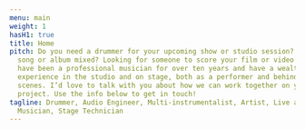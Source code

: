 ```yaml
---
menu: main
weight: 1
hasH1: true
title: Home
pitch: Do you need a drummer for your upcoming show or studio session? Need a
  song or album mixed? Looking for someone to score your film or video game? I
  have been a professional musician for over ten years and have a wealth of
  experience in the studio and on stage, both as a performer and behind the
  scenes. I’d love to talk with you about how we can work together on your next
  project. Use the info below to get in touch!
tagline: Drummer, Audio Engineer, Multi-instrumentalist, Artist, Live and Studio
  Musician, Stage Technician
---
```

